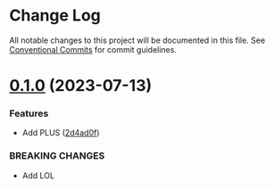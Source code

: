 # Change Log

All notable changes to this project will be documented in this file.
See [Conventional Commits](https://conventionalcommits.org) for commit guidelines.

# [0.1.0](https://github.com/mschezrp/test-poc/compare/test-lib3@0.0.4...test-lib3@0.1.0) (2023-07-13)

### Features

- Add PLUS ([2d4ad0f](https://github.com/mschezrp/test-poc/commit/2d4ad0fe1692dbda63eb5cdfa36614ae5f32d6e4))

### BREAKING CHANGES

- Add LOL
